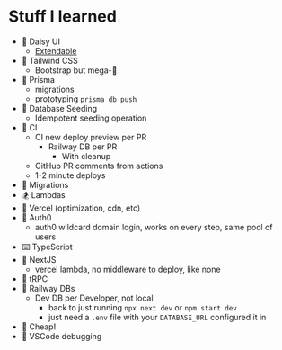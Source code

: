 # Stuff I learned

* 🌼 Daisy UI
  * [Extendable](https://github.com/frankhereford/katamino/blob/main/tailwind.config.cjs#L5-L10)
* 💨 Tailwind CSS
  * Bootstrap but mega-🍄
* 🌈 Prisma
  * migrations
  * prototyping `prisma db push`
* 🌱 Database Seeding
  * Idempotent seeding operation
* 🚀 CI
  * CI new deploy preview per PR
    * Railway DB per PR
      * With cleanup
  * GitHub PR comments from actions
  * 1-2 minute deploys
* 🧩 Migrations
* 🏂 Lambdas
* 🤖 Vercel (optimization, cdn, etc)
* 🔑 Auth0
  * auth0 wildcard domain login, works on every step, same pool of users
* ⌨️ TypeScript
* 🔺 NextJS
  * vercel lambda, no middleware to deploy, like none
* 🔭 tRPC
* 🚄 Railway DBs
  * Dev DB per Developer, not local
    * back to just running `npx next dev` or `npm start dev`
    * just need a `.env` file with your `DATABASE_URL` configured it in
* 🤑 Cheap!  
* 🐛 VSCode debugging